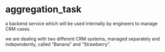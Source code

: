 # aggregation_task

a backend service which will be used internally by engineers to manage CRM cases. 

we are dealing with two different CRM systems, managed separately and independently, called “Banana” and “Strawberry”.

